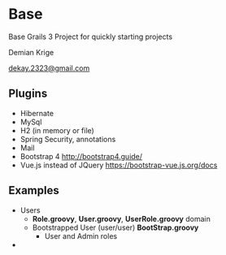 # Base
Base Grails 3 Project for quickly starting projects

Demian Krige

dekay.2323@gmail.com

## Plugins
* Hibernate
* MySql
* H2 (in memory or file)
* Spring Security, annotations
* Mail
* Bootstrap 4 http://bootstrap4.guide/
* Vue.js instead of JQuery https://bootstrap-vue.js.org/docs

## Examples
* Users
  * **Role.groovy**, **User.groovy**, **UserRole.groovy** domain
  * Bootstrapped User (user/user) **BootStrap.groovy**
    * User and Admin roles
*
    
    
